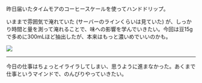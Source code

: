 昨日届いたタイムモアのコーヒースケールを使ってハンドドリップ。

いままで雰囲気で淹れていた (サーバーのラインくらいは見ていた) が、しっかり時間と量を測って淹れることで、味への影響を学んでいきたい。今回は豆15gで多めに300mLほど抽出したが、本来はもっと濃いめでいいのかも。

![](https://photos.old.apkas.net/medium/202501/20250120-091246.webp)

---

今日の仕事はちょっとイライラしてしまい、思うように進まなかった。あくまで仕事というマインドで、のんびりやっていきたい。
